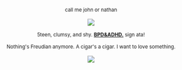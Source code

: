 <p align="center" dir="auto">
<sub>call me john or nathan </sub>

<p align="center" dir="auto">
<img src="https://files.catbox.moe/6iptyq.png" style="max-width: 100%; "></p>

<p align="center" dir="auto">
<sub>5teen, clumsy, and shy. <b><ins>BPD&ADHD.</ins></b> sign ata!</sub>

<p align="center" dir="auto">
<sub>Nothing's Freudian anymore. A cigar's a cigar. I want to love something.</sub>


<p align="center" dir="auto"> 
<img src="https://files.catbox.moe/6vnrf4.png" style="max-width: 100%; "></p> 
<!--
**thequarrymen/thequarrymen** is a ✨ _special_ ✨ repository because its `README.md` (this file) appears on your GitHub profile.

Here are some ideas to get you started:

- 🔭 I’m currently working on ...
- 🌱 I’m currently learning ...
- 👯 I’m looking to collaborate on ...
- 🤔 I’m looking for help with ...
- 💬 Ask me about ...
- 📫 How to reach me: ...
- 😄 Pronouns: ...
- ⚡ Fun fact: .. 
